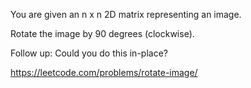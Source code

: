 You are given an n x n 2D matrix representing an image.

Rotate the image by 90 degrees (clockwise).

Follow up:
Could you do this in-place?

https://leetcode.com/problems/rotate-image/
